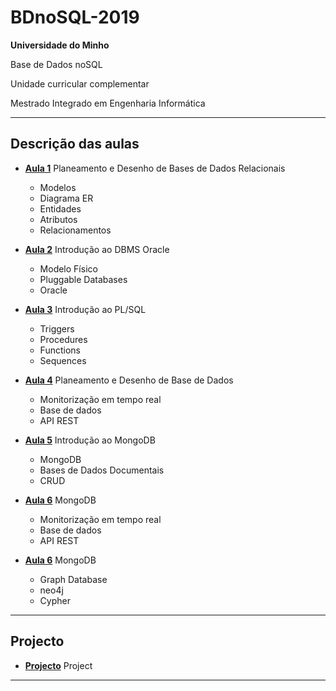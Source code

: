 # BDnoSQL-2019

**Universidade do Minho**

Base de Dados noSQL

Unidade curricular complementar 

Mestrado Integrado em Engenharia Informática

---

## Descrição das aulas

- [**Aula 1**](https://github.com/Dukawp/BDnoSQL-2019/tree/master/aula1) Planeamento e Desenho de Bases de Dados Relacionais
  - Modelos
  - Diagrama ER 
  - Entidades
  - Atributos
  - Relacionamentos

- [**Aula 2**](https://github.com/Dukawp/BDnoSQL-2019/tree/master/aula2) Introdução ao DBMS Oracle
  - Modelo Físico
  - Pluggable Databases
  - Oracle

- [**Aula 3**](https://github.com/Dukawp/BDnoSQL-2019/tree/master/aula3) Introdução ao PL/SQL
  - Triggers
  - Procedures
  - Functions
  - Sequences

- [**Aula 4**](https://github.com/Dukawp/BDnoSQL-2019/tree/master/aula4) Planeamento e Desenho de Base de Dados
  - Monitorização em tempo real
  - Base de dados
  - API REST

- [**Aula 5**](https://github.com/Dukawp/BDnoSQL-2019/tree/master/aula5) Introdução ao MongoDB
  - MongoDB
  - Bases de Dados Documentais
  - CRUD

- [**Aula 6**](https://github.com/Dukawp/BDnoSQL-2019/tree/master/aula6) MongoDB
  - Monitorização em tempo real
  - Base de dados
  - API REST

- [**Aula 6**](https://github.com/Dukawp/BDnoSQL-2019/tree/master/aula6) MongoDB
  - Graph Database
  - neo4j
  - Cypher

---

## Projecto

- [**Projecto**]() Project

---
